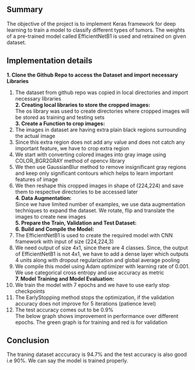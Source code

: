 ## Summary
The objective of the project is to implement Keras framework for deep learning to train a model to classify different types of tumors.
The weights of a pre-trained model called EfficientNetB1 is used and retrained on given dataset.
## Implementation details
**1. Clone the Github Repo to access the Dataset and import necessary Libraries**  
  1.	The dataset from github repo was copied in local directories and import necessary libraries  
**2. Creating local libraries to store the cropped images:**  
  The os library was used to create directories where cropped images will be stored as training and testing sets  
**3. Create a Function to crop images:**  
  1.	The images in dataset are having extra plain black regions surrounding the actual image  
  2.	Since this extra region does not add any value and does not catch any important feature, we have to crop extra region  
  3. We start with converting colored images into gray image using COLOR_BGR2GRAY method of opencv library  
  4. We then use GaussianBlur method to remove insignificant gray regions and keep only significant contours which helps to learn important features of image  
  5. We then reshape this cropped images in shape of (224,224) and save them to respective directories to be accessed later  
**4. Data Augmentation:**  
  Since we have limited number of examples, we use data augmentation techniques to expand the dataset. We rotate, flip and translate the images to create new images  
**5. Prepare the Train, Validation and Test Dataset:**  
**6. Build and Compile the Model:**  
  1.	The EfficientNetB1 is used to create the required model with CNN framework with input of size (224,224,3)  
  2.	We need output of size 4x1, since there are 4 classes. Since, the output of EfficientNetB1 is not 4x1, we have to add a dense layer which outputs 4 units along with dropout regularization and global average pooling  
  3.	We compile this model using Adam optimizer with learning rate of 0.001. We use categorical cross entropy and use accuracy as metric  
**7. Model Training and Model Evaluation:**  
  1.	We train the model with 7 epochs and we have to use early stop checkpoints  
  2.	The EarlyStopping method stops the optimization, if the validation accuracy does not improve for 5 iterations (patience level)  
  3.	The test accuracy comes out to be 0.9%  
The below graph shows improvement in performance over different epochs. The green graph is for training and red is for validation  
 
## Conclusion
The traning dataset acccuracy is 94.7% and the test accuracy is also good i.e  90%. We can say the model is trained properly.
